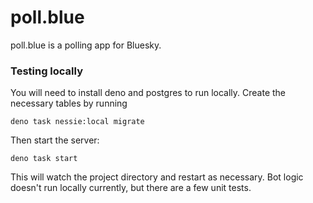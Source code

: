 # poll.blue

poll.blue is a polling app for Bluesky.

### Testing locally

You will need to install deno and postgres to run locally. Create the necessary
tables by running

```
deno task nessie:local migrate
```

Then start the server:

```
deno task start
```

This will watch the project directory and restart as necessary. Bot logic
doesn't run locally currently, but there are a few unit tests.
